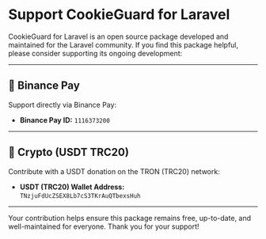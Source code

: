 # Support CookieGuard for Laravel

CookieGuard for Laravel is an open source package developed and maintained for the Laravel community. If you find this package helpful, please consider supporting its ongoing development:

---

## 🏦 Binance Pay
Support directly via Binance Pay:

- **Binance Pay ID:** `1116373200`

---

## 💸 Crypto (USDT TRC20)
Contribute with a USDT donation on the TRON (TRC20) network:

- **USDT (TRC20) Wallet Address:**  
  `TNzjuFdUcZSEX8Lb7cS3TKrAuQTbexsHuh`

---

Your contribution helps ensure this package remains free, up-to-date, and well-maintained for everyone. Thank you for your support!
